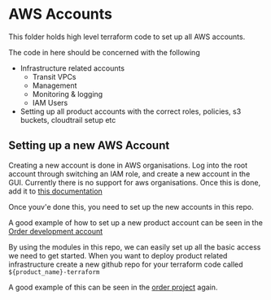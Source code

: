 # AWS Accounts

This folder holds high level terraform code to set up all AWS accounts.

The code in here should be concerned with the following
- Infrastructure related accounts
  - Transit VPCs
  - Management
  - Monitoring & logging
  - IAM Users
- Setting up all product accounts with the correct roles, policies, s3 buckets, cloudtrail setup etc

## Setting up a new AWS Account

Creating a new account is done in AWS organisations. Log into the root account through switching an IAM role, and create a new account in the GUI. Currently there is no support for aws organisations. Once this is done, add it to [this documentation](https://github.com/River-Island/architecture/blob/master/documentation/accounts.md)

Once youv'e done this, you need to set up the new accounts in this repo.

A good example of how to set up a new product account can be seen in the [Order development account](https://github.com/River-Island/core-infrastructure-terraform/blob/master/infra/providers/aws/order_dev/main.tf)

By using the modules in this repo, we can easily set up all the basic access we need to get started.
When you want to deploy product related infrastructure create a new github repo for your terraform code called
```${product_name}-terraform```

A good example of this can be seen in the [order project](https://github.com/River-Island/order-terraform) again.
